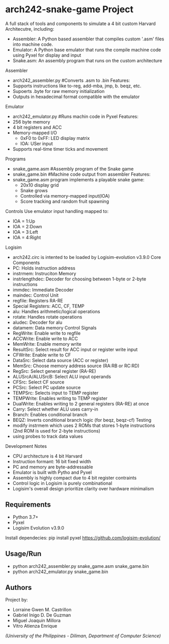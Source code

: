 # arch242-snake-game Project

A full stack of tools and components to simulate a 4 bit custom Harvard Architecutre, including:
- Assembler: A Python based assembler that compiles custom '.asm' files into machine code.
- Emulator: A Python base emulator that runs the compile machine code using Pyxel for display and input
- Snake.asm: An assembly program that runs on the custom architecture


Assembler
- arch242_assembler.py #Converts .asm to .bin
Features:
- Supports instructions like to-reg, add-mba, jmp, b. beqz, etc.
- Supoerts .byte <value> for raw memory initialization
- Outputs in hexadecimal format compatible with the emulator

Emulator
- arch242_emulator.py #Runs machin code in Pyxel
Features:
- 256 byte memory
- 4 bit registers and ACC
- Memory-mapped I/O
    - 0xF0 to 0xFF: LED display matrix
    - IOA: USer input
 - Supports real-time timer ticks and movement 

Programs
- snake_game.asm #Assembly program of the Snake game
- snake_game.bin #Machine code output from assembler
Features:
- snake_game.asm program implements a playable snake game:
   - 20x10 display grid
   - Snake grows
   - Controlled via memory-mapped input(IOA)
   - Score tracking and random fruit spawning
 
Controls
Use emulator input handling mapped to:
- IOA = 1:Up
- IOA = 2:Down
- IOA = 3:Left
- IOA = 4:Right

Logisim
- arch242.circ is intented to be loaded by Logisim-evolution v3.9.0
Core Components
- PC: Holds instruction address
- instrmem: Instruciton Memory
- instrlengthdec: Decoder for choosing between 1-byte or 2-byte instructions
- immdec: Immediate Decoder
- maindec: Control Unit
- regfile: Registers RA-RE
- Special Registers: ACC, CF, TEMP
- alu: Handles arithmetic/logical operations
- rotate: Handles rotate operations
- aludec: Decoder for alu
- datamem: Data memory
Control Signals
- RegWrite: Enable write to regfile
- ACCWrite: Enable write to ACC
- MemWrite: Enable memory write
- ResultSrc: Select result for ACC input or register write input
- CFWrite: Enable write to CF
- DataSrc: Select data source (ACC or register)
- MemSrc: Choose memory address source (RA:RB or RC:RD)
- RegSrc: Select general register (RA-RE)
- ALUSrcA/ALUSrcB: Select ALU input operands
- CFSrc: Select CF source
- PCSrc: Select PC update source
- TEMPSrc: Selects input to TEMP register
- TEMPWrite: Enables writing to TEMP register
- DualWrite: Enables writing to 2 general registers (RA-RE) at once
- Carry: Select whether ALU uses carry-in
- Branch: Enables conditional branch
- BEQZ: Inverts conditional branch logic (for beqz, beqz-cf)
Testing
- modify instrmem which uses 2 ROMs that stores 1-byte instructions (2nd ROM is used for 2-byte instructions)
- using probes to track data values

Development Notes
- CPU architecture is 4 bit Harvard
- Instruction formant: 16 bit fixed width
- PC and memory are byte-addressable
- Emulator is built with Pytho and Pyxel
- Assembly is highly compact due to 4 bit register contraints
- Control logic in Logisim is purely combinational
- Logisim's overall design prioritize clarity over hardware minimalism
   
## Requirements ##
- Python 3.7+
- Pyxel
- Logisim Evolution v3.9.0

Install dependecies:
pip install pyxel
https://github.com/logisim-evolution/

## Usage/Run ##
- python arch242_assembler.py snake_game.asm snake_game.bin
- python arch242_emulator.py snake_game.bin

## Authors ##
Project by:
- Lorraine Gwen M. Castrillon 
- Gabriel Inigo D. De Guzman
- Miguel Joaquin Millora
- Vitro Atienza Enrique

*(University of the Philippines - Diliman, Department of Computer Science)*
